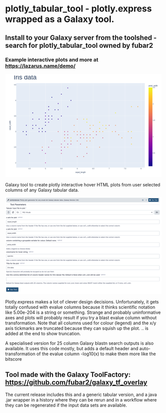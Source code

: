 # plotly_tabular_tool - plotly.express wrapped as a Galaxy tool.

## Install to your Galaxy server from the toolshed - search for plotly_tabular_tool owned by fubar2

### Example interactive plots and more at https://lazarus.name/demo/

![Plotly tabular interactive html output example](plotly_tabular_iris_sample.png)

Galaxy tool to create plotly interactive hover HTML plots from user selected columns of any Galaxy tabular data.


![Plotly tabular Galaxy tool form to generate the example](plotlytabular_toolform_sample.png)

Plotly.express makes a lot of clever design decisions.
Unfortunately, it gets totally confused with evalue columns because it thinks scientific notation like 5.00e-204 is a string or something.
Strange and probably uninformative axes and plots will probably result if you try a blast evalue column without transformation.
Note that all columns used for colour (legend) and the x/y axis tickmarks are truncated because they can squish up the plot.
.. is added at the end to show truncation.

A specialised version for 25 column Galaxy blastn search outputs is also available. It uses this code mostly, but adds a default header and auto-transformation of the evalue column -log10(x) to make them more like the bitscore

## Tool made with the Galaxy ToolFactory: https://github.com/fubar2/galaxy_tf_overlay
The current release includes this and a generic tabular version, and a java .jar wrapper in a history where they can be rerun and in a workflow
where they can be regenerated if the input data sets are available.


